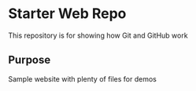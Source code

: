 # Starter Web Repo

This repository is for showing how Git and GitHub work


## Purpose


Sample website with plenty of files for demos